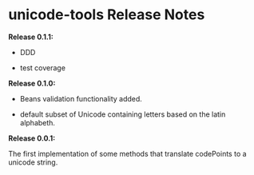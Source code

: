 # unicode-tools Release Notes

__Release 0.1.1:__

* DDD

* test coverage

__Release 0.1.0:__

* Beans validation functionality added.

* default subset of Unicode containing letters based on the latin alphabeth.

__Release 0.0.1:__

The first implementation of some methods that translate codePoints to a unicode string.